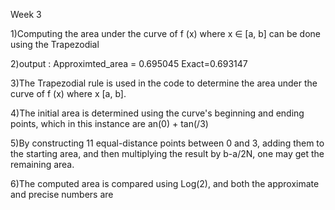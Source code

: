 Week 3

1)Computing the area under the curve of f (x) where x ∈ [a, b] can be done using the Trapezodial

2)output : Approximted_area = 0.695045
 Exact=0.693147

3)The Trapezodial rule is used in the code to determine the area under the curve of f (x) where x [a, b].

4)The initial area is determined using the curve's beginning and ending points, which in this instance are an(0) + tan(/3)

5)By constructing 11 equal-distance points between 0 and 3, adding them to the starting area, and then multiplying the result by b-a/2N, one may get the remaining area.

6)The computed area is compared using Log(2), and both the approximate and precise numbers are 
